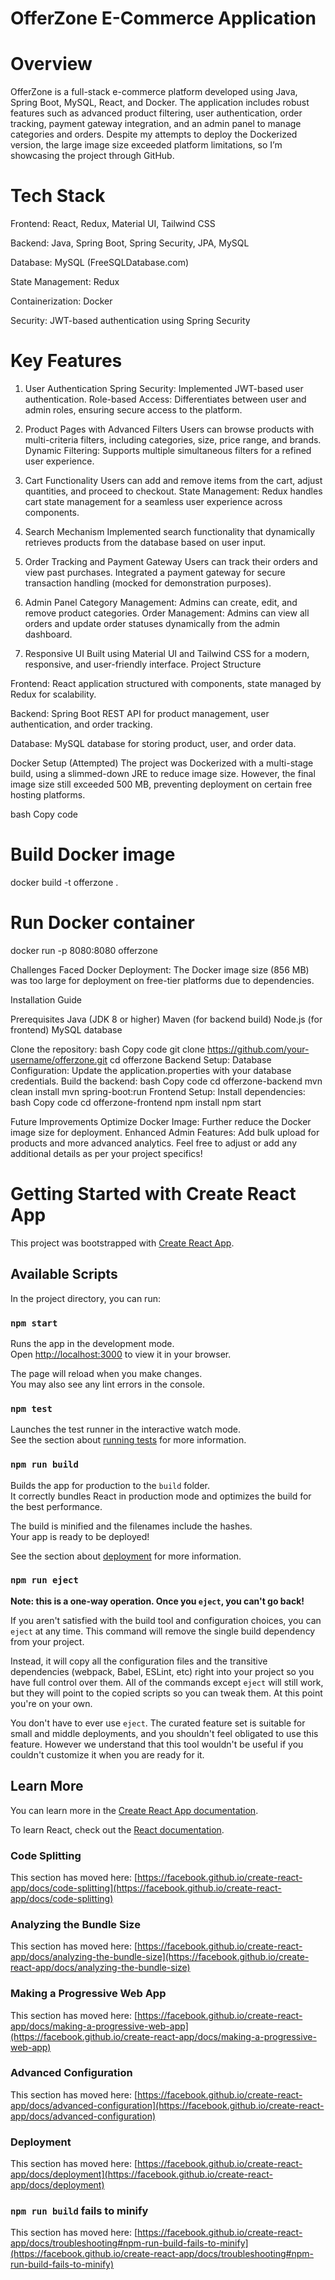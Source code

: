 # OfferZone E-Commerce Application
[](./public/projectDemo/s1.png) [](./public/projectDemo/s8.png)

# Overview

OfferZone is a full-stack e-commerce platform developed using Java, Spring Boot, MySQL, React, and Docker. The application includes robust features such as advanced product filtering, user authentication, order tracking, payment gateway integration, and an admin panel to manage categories and orders. Despite my attempts to deploy the Dockerized version, the large image size exceeded platform limitations, so I’m showcasing the project through GitHub.

# Tech Stack

Frontend: 
        React, Redux, Material UI, Tailwind CSS

Backend: 
        Java, Spring Boot, Spring Security, JPA, MySQL

Database: 
        MySQL (FreeSQLDatabase.com)

State Management: 
        Redux

Containerization:
        Docker

Security: 
        JWT-based authentication using Spring Security

# Key Features

1. User Authentication
         Spring Security: Implemented JWT-based user authentication.
         Role-based Access: Differentiates between user and admin roles, ensuring secure access to the platform.

        

2. Product Pages with Advanced Filters
          Users can browse products with multi-criteria filters, including categories, size, price range, and brands.
          Dynamic Filtering: Supports multiple simultaneous filters for a refined user experience.

3. Cart Functionality
          Users can add and remove items from the cart, adjust quantities, and proceed to checkout.
          State Management: Redux handles cart state management for a seamless user experience across components.

4. Search Mechanism
          Implemented search functionality that dynamically retrieves products from the database based on user input.

5. Order Tracking and Payment Gateway
          Users can track their orders and view past purchases.
          Integrated a payment gateway for secure transaction handling (mocked for demonstration purposes).

6. Admin Panel
          Category Management: Admins can create, edit, and remove product categories.
          Order Management: Admins can view all orders and update order statuses dynamically from the admin dashboard.

7. Responsive UI
          Built using Material UI and Tailwind CSS for a modern, responsive, and user-friendly interface.
          Project Structure

Frontend: React application structured with components, state managed by Redux for scalability.

Backend: Spring Boot REST API for product management, user authentication, and order tracking.

Database: MySQL database for storing product, user, and order data.

Docker Setup (Attempted)
          The project was Dockerized with a multi-stage build, using a slimmed-down JRE to reduce image size. However, the final image size still exceeded 500 MB, preventing deployment             on certain free hosting platforms.

bash
Copy code
# Build Docker image
docker build -t offerzone .

# Run Docker container
docker run -p 8080:8080 offerzone

Challenges Faced
Docker Deployment: The Docker image size (856 MB) was too large for deployment on free-tier platforms due to dependencies.

Installation Guide

Prerequisites
Java (JDK 8 or higher)
Maven (for backend build)
Node.js (for frontend)
MySQL database

Clone the repository:
bash
Copy code
git clone https://github.com/your-username/offerzone.git
cd offerzone
Backend Setup:
Database Configuration: Update the application.properties with your database credentials.
Build the backend:
bash
Copy code
cd offerzone-backend
mvn clean install
mvn spring-boot:run
Frontend Setup:
Install dependencies:
bash
Copy code
cd offerzone-frontend
npm install
npm start

Future Improvements
Optimize Docker Image: Further reduce the Docker image size for deployment.
Enhanced Admin Features: Add bulk upload for products and more advanced analytics.
Feel free to adjust or add any additional details as per your project specifics!

# Getting Started with Create React App

This project was bootstrapped with [Create React App](https://github.com/facebook/create-react-app).

## Available Scripts

In the project directory, you can run:

### `npm start`

Runs the app in the development mode.\
Open [http://localhost:3000](http://localhost:3000) to view it in your browser.

The page will reload when you make changes.\
You may also see any lint errors in the console.

### `npm test`

Launches the test runner in the interactive watch mode.\
See the section about [running tests](https://facebook.github.io/create-react-app/docs/running-tests) for more information.

### `npm run build`

Builds the app for production to the `build` folder.\
It correctly bundles React in production mode and optimizes the build for the best performance.

The build is minified and the filenames include the hashes.\
Your app is ready to be deployed!

See the section about [deployment](https://facebook.github.io/create-react-app/docs/deployment) for more information.

### `npm run eject`

**Note: this is a one-way operation. Once you `eject`, you can't go back!**

If you aren't satisfied with the build tool and configuration choices, you can `eject` at any time. This command will remove the single build dependency from your project.

Instead, it will copy all the configuration files and the transitive dependencies (webpack, Babel, ESLint, etc) right into your project so you have full control over them. All of the commands except `eject` will still work, but they will point to the copied scripts so you can tweak them. At this point you're on your own.

You don't have to ever use `eject`. The curated feature set is suitable for small and middle deployments, and you shouldn't feel obligated to use this feature. However we understand that this tool wouldn't be useful if you couldn't customize it when you are ready for it.

## Learn More

You can learn more in the [Create React App documentation](https://facebook.github.io/create-react-app/docs/getting-started).

To learn React, check out the [React documentation](https://reactjs.org/).

### Code Splitting

This section has moved here: [https://facebook.github.io/create-react-app/docs/code-splitting](https://facebook.github.io/create-react-app/docs/code-splitting)

### Analyzing the Bundle Size

This section has moved here: [https://facebook.github.io/create-react-app/docs/analyzing-the-bundle-size](https://facebook.github.io/create-react-app/docs/analyzing-the-bundle-size)

### Making a Progressive Web App

This section has moved here: [https://facebook.github.io/create-react-app/docs/making-a-progressive-web-app](https://facebook.github.io/create-react-app/docs/making-a-progressive-web-app)

### Advanced Configuration

This section has moved here: [https://facebook.github.io/create-react-app/docs/advanced-configuration](https://facebook.github.io/create-react-app/docs/advanced-configuration)

### Deployment

This section has moved here: [https://facebook.github.io/create-react-app/docs/deployment](https://facebook.github.io/create-react-app/docs/deployment)

### `npm run build` fails to minify

This section has moved here: [https://facebook.github.io/create-react-app/docs/troubleshooting#npm-run-build-fails-to-minify](https://facebook.github.io/create-react-app/docs/troubleshooting#npm-run-build-fails-to-minify)
